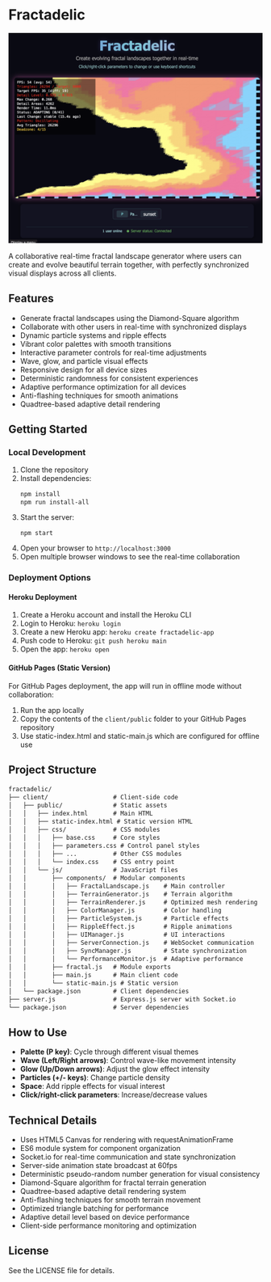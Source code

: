 # Fractadelic

![Fractadelic Fractal Landscape](fractadelic.png)

A collaborative real-time fractal landscape generator where users can create and evolve beautiful terrain together, with perfectly synchronized visual displays across all clients.

## Features

- Generate fractal landscapes using the Diamond-Square algorithm
- Collaborate with other users in real-time with synchronized displays
- Dynamic particle systems and ripple effects
- Vibrant color palettes with smooth transitions
- Interactive parameter controls for real-time adjustments
- Wave, glow, and particle visual effects
- Responsive design for all device sizes
- Deterministic randomness for consistent experiences
- Adaptive performance optimization for all devices
- Anti-flashing techniques for smooth animations
- Quadtree-based adaptive detail rendering

## Getting Started

### Local Development

1. Clone the repository
2. Install dependencies:
   ```
   npm install
   npm run install-all
   ```
3. Start the server:
   ```
   npm start
   ```
4. Open your browser to `http://localhost:3000`
5. Open multiple browser windows to see the real-time collaboration

### Deployment Options

#### Heroku Deployment

1. Create a Heroku account and install the Heroku CLI
2. Login to Heroku: `heroku login`
3. Create a new Heroku app: `heroku create fractadelic-app`
4. Push code to Heroku: `git push heroku main`
5. Open the app: `heroku open`

#### GitHub Pages (Static Version)

For GitHub Pages deployment, the app will run in offline mode without collaboration:

1. Run the app locally
2. Copy the contents of the `client/public` folder to your GitHub Pages repository
3. Use static-index.html and static-main.js which are configured for offline use

## Project Structure

```
fractadelic/
├── client/                  # Client-side code
│   ├── public/              # Static assets
│   │   ├── index.html       # Main HTML
│   │   ├── static-index.html # Static version HTML
│   │   ├── css/             # CSS modules
│   │   │   ├── base.css     # Core styles
│   │   │   ├── parameters.css # Control panel styles
│   │   │   ├── ...          # Other CSS modules
│   │   │   └── index.css    # CSS entry point
│   │   └── js/              # JavaScript files
│   │       ├── components/  # Modular components
│   │       │   ├── FractalLandscape.js    # Main controller
│   │       │   ├── TerrainGenerator.js    # Terrain algorithm
│   │       │   ├── TerrainRenderer.js     # Optimized mesh rendering
│   │       │   ├── ColorManager.js        # Color handling
│   │       │   ├── ParticleSystem.js      # Particle effects
│   │       │   ├── RippleEffect.js        # Ripple animations
│   │       │   ├── UIManager.js           # UI interactions
│   │       │   ├── ServerConnection.js    # WebSocket communication
│   │       │   ├── SyncManager.js         # State synchronization
│   │       │   └── PerformanceMonitor.js  # Adaptive performance
│   │       ├── fractal.js   # Module exports
│   │       ├── main.js      # Main client code
│   │       └── static-main.js # Static version
│   └── package.json         # Client dependencies
├── server.js                # Express.js server with Socket.io
└── package.json             # Server dependencies
```

## How to Use

- **Palette (P key)**: Cycle through different visual themes
- **Wave (Left/Right arrows)**: Control wave-like movement intensity
- **Glow (Up/Down arrows)**: Adjust the glow effect intensity
- **Particles (+/- keys)**: Change particle density
- **Space**: Add ripple effects for visual interest
- **Click/right-click parameters**: Increase/decrease values

## Technical Details

- Uses HTML5 Canvas for rendering with requestAnimationFrame
- ES6 module system for component organization
- Socket.io for real-time communication and state synchronization
- Server-side animation state broadcast at 60fps
- Deterministic pseudo-random number generation for visual consistency
- Diamond-Square algorithm for fractal terrain generation
- Quadtree-based adaptive detail rendering system
- Anti-flashing techniques for smooth terrain movement
- Optimized triangle batching for performance
- Adaptive detail level based on device performance
- Client-side performance monitoring and optimization

## License

See the LICENSE file for details.